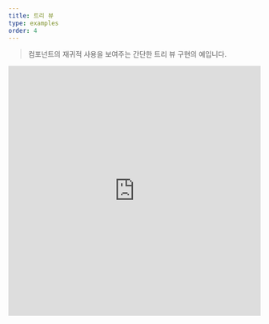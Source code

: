 ```yaml
---
title: 트리 뷰
type: examples
order: 4
---
```


> 컴포넌트의 재귀적 사용을 보여주는 간단한 트리 뷰 구현의 예입니다.

<iframe width="100%" height="500" src="https://jsfiddle.net/chrisvfritz/pnqzspoe/embedded/result,html,js,css" allowfullscreen="allowfullscreen" frameborder="0"></iframe>
